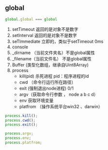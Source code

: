## global

```js
global.global === global
```

1. setTimeout 返回的是对象不是数字
2. setInterval 返回的是对象不是数字
3. seTImmediate 立即的，类似于setTimeout 0ms
4. console
5. _dirname （当前文件夹名）不是global属性
6. _filename（当前文件名） 不是global属性
7. Buffer (类型化数组，继承自Uint8Array)
8. process
   - kill(pid)  杀死进程 pid：程序进程的id
   - cwd （命令行运行所在路径）
   - exit (强制退出node进程) 0/1
   - argv（获取命令行参数 ， node a b c d）
   -  env 获取环境变量
   -  platfrom （操作系统平台win32 、darwin）

```js
process.kill();
process.cwd();
process.exit();

process.argv;
process.env;
process.platfrom;
```



